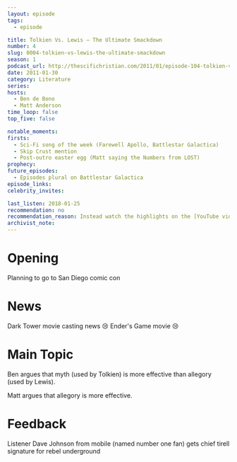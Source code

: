 ```yaml
---
layout: episode
tags:
  - episode

title: Tolkien Vs. Lewis – The Ultimate Smackdown
number: 4
slug: 0004-tolkien-vs-lewis-the-ultimate-smackdown
season: 1
podcast_url: http://thescifichristian.com/2011/01/episode-104-tolkien-vs-lewis-the-ultimate-smackdown/
date: 2011-01-30
category: Literature
series: 
hosts:
  - Ben de Bono
  - Matt Anderson
time_loop: false
top_five: false

notable_moments:
firsts: 
  - Sci-Fi song of the week (Farewell Apollo, Battlestar Galactica)
  - Skip Crust mention
  - Post-outro easter egg (Matt saying the Numbers from LOST)
prophecy: 
future_episodes: 
  - Episodes plural on Battlestar Galactica
episode_links: 
celebrity_invites: 

last_listen: 2018-01-25
recommendation: no
recommendation_reason: Instead watch the highlights on the [YouTube video](https://www.youtube.com/watch?v=qGIErCzLlfI). Ben at least later regrets doing this show in a debate format; both hosts were more focused on winning than on discussion. This doesn't make it a bad episode, but it could have been better.
archivist_note: 
---
```

# Opening
Planning to go to San Diego comic con



# News
Dark Tower movie casting news 😢
Ender's Game movie 😢



# Main Topic
Ben argues that myth (used by Tolkien) is more effective than allegory (used by Lewis).

Matt argues that allegory is more effective.



# Feedback
Listener Dave Johnson from mobile (named number one fan) gets chief tirell signature for rebel underground